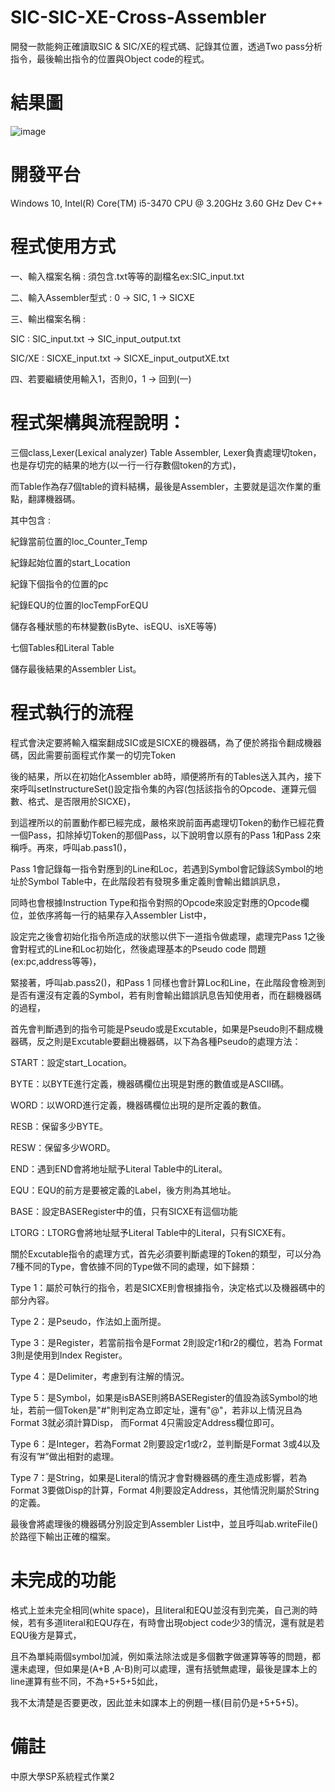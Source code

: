 # SIC-SIC-XE-Cross-Assembler
開發一款能夠正確讀取SIC &amp; SIC/XE的程式碼、記錄其位置，透過Two pass分析指令，最後輸出指令的位置與Object code的程式。

# 結果圖
![image](https://user-images.githubusercontent.com/95120819/192145966-60eb6aad-305c-4423-a1e4-7c3c5f7ef5ae.png)

# 開發平台
Windows 10, Intel(R) Core(TM) i5-3470 CPU @ 3.20GHz   3.60 GHz 
Dev C++

# 程式使用方式
一、輸入檔案名稱 : 須包含.txt等等的副檔名ex:SIC_input.txt

二、輸入Assembler型式 : 0 -> SIC, 1 -> SICXE

三、輸出檔案名稱 : 

SIC : SIC_input.txt -> SIC_input_output.txt

SIC/XE : SICXE_input.txt -> SICXE_input_outputXE.txt

四、若要繼續使用輸入1，否則0，1 -> 回到(一)

# 程式架構與流程說明：
三個class,Lexer(Lexical analyzer) Table Assembler, Lexer負責處理切token，也是存切完的結果的地方(以一行一行存數個token的方式)，

而Table作為存7個table的資料結構，最後是Assembler，主要就是這次作業的重點，翻譯機器碼。

其中包含 :

紀錄當前位置的loc_Counter_Temp

紀錄起始位置的start_Location

紀錄下個指令的位置的pc

紀錄EQU的位置的locTempForEQU

儲存各種狀態的布林變數(isByte、isEQU、isXE等等)

七個Tables和Literal Table

儲存最後結果的Assembler List。

# 程式執行的流程
程式會決定要將輸入檔案翻成SIC或是SICXE的機器碼，為了便於將指令翻成機器碼，因此需要前面程式作業一的切完Token

後的結果，所以在初始化Assembler ab時，順便將所有的Tables送入其內，接下來呼叫setInstructureSet()設定指令集的內容(包括該指令的Opcode、運算元個數、格式、是否限用於SICXE)，

到這裡所以的前置動作都已經完成，嚴格來說前面再處理切Token的動作已經花費一個Pass，扣除掉切Token的那個Pass，以下說明會以原有的Pass 1和Pass 2來稱呼。再來，呼叫ab.pass1()，

Pass 1會記錄每一指令對應到的Line和Loc，若遇到Symbol會記錄該Symbol的地址於Symbol Table中，在此階段若有發現多重定義則會輸出錯誤訊息，

同時也會根據Instruction Type和指令對照的Opcode來設定對應的Opcode欄位，並依序將每一行的結果存入Assembler List中，

設定完之後會初始化指令所造成的狀態以供下一道指令做處理，處理完Pass 1之後會對程式的Line和Loc初始化，然後處理基本的Pseudo code 問題(ex:pc,address等等)，

緊接著，呼叫ab.pass2()，和Pass 1 同樣也會計算Loc和Line，在此階段會檢測到是否有還沒有定義的Symbol，若有則會輸出錯誤訊息告知使用者，而在翻機器碼的過程，

首先會判斷遇到的指令可能是Pseudo或是Excutable，如果是Pseudo則不翻成機器碼，反之則是Excutable要翻出機器碼，以下為各種Pseudo的處理方法：

START：設定start_Location。

BYTE：以BYTE進行定義，機器碼欄位出現是對應的數值或是ASCII碼。

WORD：以WORD進行定義，機器碼欄位出現的是所定義的數值。

RESB：保留多少BYTE。

RESW：保留多少WORD。

END：遇到END會將地址賦予Literal Table中的Literal。

EQU：EQU的前方是要被定義的Label，後方則為其地址。

BASE：設定BASERegister中的值，只有SICXE有這個功能

LTORG：LTORG會將地址賦予Literal Table中的Literal，只有SICXE有。


關於Excutable指令的處理方式，首先必須要判斷處理的Token的類型，可以分為7種不同的Type，會依據不同的Type做不同的處理，如下歸類：

Type 1：屬於可執行的指令，若是SICXE則會根據指令，決定格式以及機器碼中的部分內容。

Type 2：是Pseudo，作法如上面所提。

Type 3：是Register，若當前指令是Format 2則設定r1和r2的欄位，若為
Format 3則是使用到Index Register。

Type 4：是Delimiter，考慮到有注解的情況。

Type 5：是Symbol，如果是isBASE則將BASERegister的值設為該Symbol的地址，若前一個Token是"#"則判定為立即定址，還有"@"，若非以上情況且為Format 3就必須計算Disp，
而Format 4只需設定Address欄位即可。

Type 6：是Integer，若為Format 2則要設定r1或r2，並判斷是Format 3或4以及有沒有”#”做出相對的處理。

Type 7：是String，如果是Literal的情況才會對機器碼的產生造成影響，若為Format 3要做Disp的計算，Format 4則要設定Address，其他情況則屬於String的定義。

最後會將處理後的機器碼分別設定到Assembler List中，並且呼叫ab.writeFile()於路徑下輸出正確的檔案。

# 未完成的功能
格式上並未完全相同(white space)，且literal和EQU並沒有到完美，自己測的時候，若有多道literal和EQU存在，有時會出現object code少3的情況，還有就是若EQU後方是算式，

且不為單純兩個symbol加減，例如乘法除法或是多個數字做運算等等的問題，都還未處理，但如果是(A+B ,A-B)則可以處理，還有括號無處理，最後是課本上的line運算有些不同，不為+5+5+5如此，

我不太清楚是否要更改，因此並未如課本上的例題一樣(目前仍是+5+5+5)。

# 備註
中原大學SP系統程式作業2
